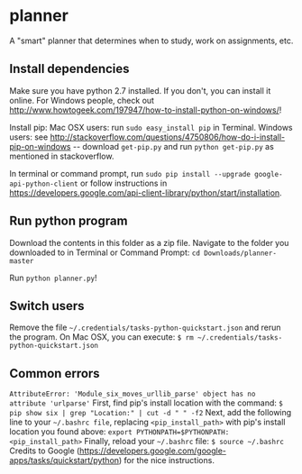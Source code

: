# planner
A "smart" planner that determines when to study, work on assignments, etc.

## Install dependencies
Make sure you have python 2.7 installed. If you don't, you can install it online. For Windows people, check out http://www.howtogeek.com/197947/how-to-install-python-on-windows/!

Install pip:
Mac OSX users: run `sudo easy_install pip` in Terminal.
Windows users: see http://stackoverflow.com/questions/4750806/how-do-i-install-pip-on-windows -- download `get-pip.py` and run `python get-pip.py` as mentioned in stackoverflow.

In terminal or command prompt, run `sudo pip install --upgrade google-api-python-client` or follow instructions in https://developers.google.com/api-client-library/python/start/installation.

## Run python program
Download the contents in this folder as a zip file. Navigate to the folder you downloaded to in Terminal or Command Prompt:
`cd Downloads/planner-master`

Run `python planner.py`!

## Switch users
Remove the file `~/.credentials/tasks-python-quickstart.json` and rerun the program. On Mac OSX, you can execute:
`$ rm ~/.credentials/tasks-python-quickstart.json`

## Common errors

`AttributeError: 'Module_six_moves_urllib_parse' object has no attribute 'urlparse'`
First, find pip's install location with the command:
`$ pip show six | grep "Location:" | cut -d " " -f2`
Next, add the following line to your `~/.bashrc file`, replacing `<pip_install_path>` with pip's install location you found above:
`export PYTHONPATH=$PYTHONPATH:<pip_install_path>`
Finally, reload your `~/.bashrc` file:
`$ source ~/.bashrc`
Credits to Google (https://developers.google.com/google-apps/tasks/quickstart/python) for the nice instructions.


